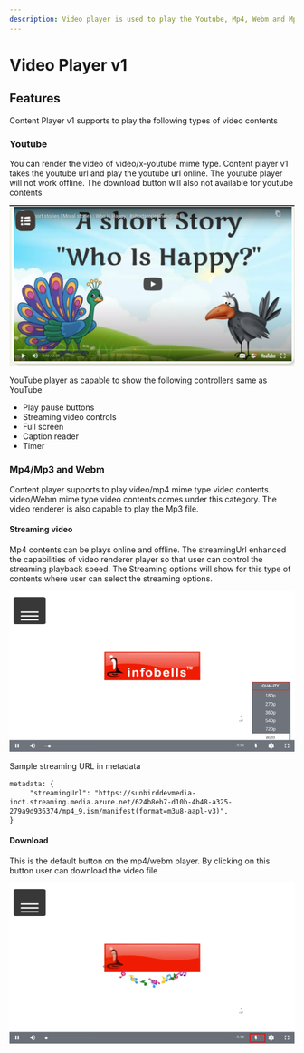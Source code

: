 ```yaml
---
description: Video player is used to play the Youtube, Mp4, Webm and Mp3type video contents
---
```


# Video Player v1

## Features

Content Player v1 supports to play the following types of video contents

### **Youtube**

You can render the video of video/x-youtube mime type. Content player v1 takes the youtube url and play the youtube url online. The youtube player will not work offline. The download button will also not available for youtube contents

![](../../../../../.gitbook/assets/youtube.png)

YouTube player as capable to show the following controllers same as YouTube

* Play pause buttons
* Streaming video controls
* Full screen
* Caption reader
* Timer

### Mp4/Mp3 and Webm

Content player supports to play video/mp4 mime type video contents.  video/Webm mime type video contents comes under this category. The video renderer is also capable to play the Mp3 file.

#### **Streaming video**

Mp4 contents can be plays online and offline. The streamingUrl enhanced the capabilities of video renderer player so that user can control the streaming playback speed. The Streaming options will show for this type of contents where user can select the streaming options.&#x20;

![](../../../../../.gitbook/assets/streaming1.png)

Sample streaming URL in metadata

```
metadata: {
     "streamingUrl": "https://sunbirddevmedia-inct.streaming.media.azure.net/624b8eb7-d10b-4b48-a325-279a9d936374/mp4_9.ism/manifest(format=m3u8-aapl-v3)",
}
```

#### Download

This is the default button on the mp4/webm player. By clicking on this button user can download the video file

&#x20;

![](../../../../../.gitbook/assets/downloadvideo.png)
